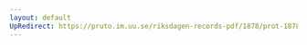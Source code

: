 ```yaml
---
layout: default
UpRedirect: https://pruto.im.uu.se/riksdagen-records-pdf/1878/prot-1878--ak--036/prot-1878--ak--036_001.pdf
---
```

